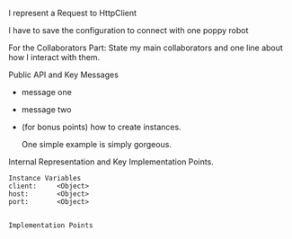I represent a Request to HttpClient

I have to save the configuration to connect with one poppy robot

For the Collaborators Part: State my main collaborators and one line about how I interact with them. 

Public API and Key Messages

- message one   
- message two 
- (for bonus points) how to create instances.

   One simple example is simply gorgeous.
 
Internal Representation and Key Implementation Points.

    Instance Variables
	client:		<Object>
	host:		<Object>
	port:		<Object>


    Implementation Points